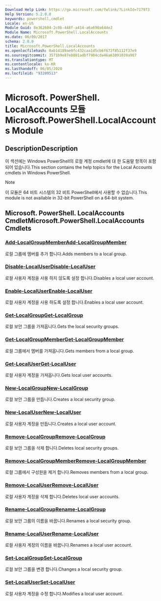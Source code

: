 ```yaml
---
Download Help Link: https://go.microsoft.com/fwlink/?LinkId=717973
Help Version: 5.2.0.0
keywords: powershell,cmdlet
Locale: en-US
Module Guid: 8e362604-2c0b-448f-a414-a6a690a644e2
Module Name: Microsoft.PowerShell.LocalAccounts
ms.date: 06/09/2017
schema: 2.0.0
title: Microsoft.PowerShell.LocalAccounts
ms.openlocfilehash: 0ab14189ae0fc432caa1d5cb6f672f85112f37e9
ms.sourcegitcommit: 3571b9e87e8881adbf7984cda46a63891039a987
ms.translationtype: MT
ms.contentlocale: ko-KR
ms.lasthandoff: 06/05/2020
ms.locfileid: "93209513"
---
```

# <span data-ttu-id="b61b0-103">Microsoft. PowerShell. LocalAccounts 모듈</span><span class="sxs-lookup"><span data-stu-id="b61b0-103">Microsoft.PowerShell.LocalAccounts Module</span></span>
## <span data-ttu-id="b61b0-104">Description</span><span class="sxs-lookup"><span data-stu-id="b61b0-104">Description</span></span>
<span data-ttu-id="b61b0-105">이 섹션에는 Windows PowerShell의 로컬 계정 cmdlet에 대 한 도움말 항목이 포함 되어 있습니다.</span><span class="sxs-lookup"><span data-stu-id="b61b0-105">This section contains the help topics for the Local Accounts cmdlets in Windows PowerShell.</span></span>

> [!NOTE]
> <span data-ttu-id="b61b0-106">이 모듈은 64 비트 시스템의 32 비트 PowerShell에서 사용할 수 없습니다.</span><span class="sxs-lookup"><span data-stu-id="b61b0-106">This module is not available in 32-bit PowerShell on a 64-bit system.</span></span>

## <span data-ttu-id="b61b0-107">Microsoft. PowerShell. LocalAccounts Cmdlet</span><span class="sxs-lookup"><span data-stu-id="b61b0-107">Microsoft.PowerShell.LocalAccounts Cmdlets</span></span>

### [<span data-ttu-id="b61b0-108">Add-LocalGroupMember</span><span class="sxs-lookup"><span data-stu-id="b61b0-108">Add-LocalGroupMember</span></span>](Add-LocalGroupMember.md)
<span data-ttu-id="b61b0-109">로컬 그룹에 멤버를 추가 합니다.</span><span class="sxs-lookup"><span data-stu-id="b61b0-109">Adds members to a local group.</span></span>

### [<span data-ttu-id="b61b0-110">Disable-LocalUser</span><span class="sxs-lookup"><span data-stu-id="b61b0-110">Disable-LocalUser</span></span>](Disable-LocalUser.md)
<span data-ttu-id="b61b0-111">로컬 사용자 계정을 사용 하지 않도록 설정 합니다.</span><span class="sxs-lookup"><span data-stu-id="b61b0-111">Disables a local user account.</span></span>

### [<span data-ttu-id="b61b0-112">Enable-LocalUser</span><span class="sxs-lookup"><span data-stu-id="b61b0-112">Enable-LocalUser</span></span>](Enable-LocalUser.md)
<span data-ttu-id="b61b0-113">로컬 사용자 계정을 사용 하도록 설정 합니다.</span><span class="sxs-lookup"><span data-stu-id="b61b0-113">Enables a local user account.</span></span>

### [<span data-ttu-id="b61b0-114">Get-LocalGroup</span><span class="sxs-lookup"><span data-stu-id="b61b0-114">Get-LocalGroup</span></span>](Get-LocalGroup.md)
<span data-ttu-id="b61b0-115">로컬 보안 그룹을 가져옵니다.</span><span class="sxs-lookup"><span data-stu-id="b61b0-115">Gets the local security groups.</span></span>

### [<span data-ttu-id="b61b0-116">Get-LocalGroupMember</span><span class="sxs-lookup"><span data-stu-id="b61b0-116">Get-LocalGroupMember</span></span>](Get-LocalGroupMember.md)
<span data-ttu-id="b61b0-117">로컬 그룹에서 멤버를 가져옵니다.</span><span class="sxs-lookup"><span data-stu-id="b61b0-117">Gets members from a local group.</span></span>

### [<span data-ttu-id="b61b0-118">Get-LocalUser</span><span class="sxs-lookup"><span data-stu-id="b61b0-118">Get-LocalUser</span></span>](Get-LocalUser.md)
<span data-ttu-id="b61b0-119">로컬 사용자 계정을 가져옵니다.</span><span class="sxs-lookup"><span data-stu-id="b61b0-119">Gets local user accounts.</span></span>

### [<span data-ttu-id="b61b0-120">New-LocalGroup</span><span class="sxs-lookup"><span data-stu-id="b61b0-120">New-LocalGroup</span></span>](New-LocalGroup.md)
<span data-ttu-id="b61b0-121">로컬 보안 그룹을 만듭니다.</span><span class="sxs-lookup"><span data-stu-id="b61b0-121">Creates a local security group.</span></span>

### [<span data-ttu-id="b61b0-122">New-LocalUser</span><span class="sxs-lookup"><span data-stu-id="b61b0-122">New-LocalUser</span></span>](New-LocalUser.md)
<span data-ttu-id="b61b0-123">로컬 사용자 계정을 만듭니다.</span><span class="sxs-lookup"><span data-stu-id="b61b0-123">Creates a local user account.</span></span>

### [<span data-ttu-id="b61b0-124">Remove-LocalGroup</span><span class="sxs-lookup"><span data-stu-id="b61b0-124">Remove-LocalGroup</span></span>](Remove-LocalGroup.md)
<span data-ttu-id="b61b0-125">로컬 보안 그룹을 삭제 합니다.</span><span class="sxs-lookup"><span data-stu-id="b61b0-125">Deletes local security groups.</span></span>

### [<span data-ttu-id="b61b0-126">Remove-LocalGroupMember</span><span class="sxs-lookup"><span data-stu-id="b61b0-126">Remove-LocalGroupMember</span></span>](Remove-LocalGroupMember.md)
<span data-ttu-id="b61b0-127">로컬 그룹에서 구성원을 제거 합니다.</span><span class="sxs-lookup"><span data-stu-id="b61b0-127">Removes members from a local group.</span></span>

### [<span data-ttu-id="b61b0-128">Remove-LocalUser</span><span class="sxs-lookup"><span data-stu-id="b61b0-128">Remove-LocalUser</span></span>](Remove-LocalUser.md)
<span data-ttu-id="b61b0-129">로컬 사용자 계정을 삭제 합니다.</span><span class="sxs-lookup"><span data-stu-id="b61b0-129">Deletes local user accounts.</span></span>

### [<span data-ttu-id="b61b0-130">Rename-LocalGroup</span><span class="sxs-lookup"><span data-stu-id="b61b0-130">Rename-LocalGroup</span></span>](Rename-LocalGroup.md)
<span data-ttu-id="b61b0-131">로컬 보안 그룹의 이름을 바꿉니다.</span><span class="sxs-lookup"><span data-stu-id="b61b0-131">Renames a local security group.</span></span>

### [<span data-ttu-id="b61b0-132">Rename-LocalUser</span><span class="sxs-lookup"><span data-stu-id="b61b0-132">Rename-LocalUser</span></span>](Rename-LocalUser.md)
<span data-ttu-id="b61b0-133">로컬 사용자 계정의 이름을 바꿉니다.</span><span class="sxs-lookup"><span data-stu-id="b61b0-133">Renames a local user account.</span></span>

### [<span data-ttu-id="b61b0-134">Set-LocalGroup</span><span class="sxs-lookup"><span data-stu-id="b61b0-134">Set-LocalGroup</span></span>](Set-LocalGroup.md)
<span data-ttu-id="b61b0-135">로컬 보안 그룹을 변경 합니다.</span><span class="sxs-lookup"><span data-stu-id="b61b0-135">Changes a local security group.</span></span>

### [<span data-ttu-id="b61b0-136">Set-LocalUser</span><span class="sxs-lookup"><span data-stu-id="b61b0-136">Set-LocalUser</span></span>](Set-LocalUser.md)
<span data-ttu-id="b61b0-137">로컬 사용자 계정을 수정 합니다.</span><span class="sxs-lookup"><span data-stu-id="b61b0-137">Modifies a local user account.</span></span>
